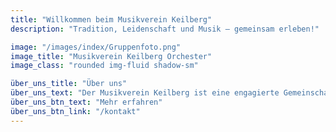 ```yaml
---
title: "Willkommen beim Musikverein Keilberg"
description: "Tradition, Leidenschaft und Musik – gemeinsam erleben!"

image: "/images/index/Gruppenfoto.png"
image_title: "Musikverein Keilberg Orchester"
image_class: "rounded img-fluid shadow-sm"

über_uns_title: "Über uns"
über_uns_text: "Der Musikverein Keilberg ist eine engagierte Gemeinschaft von Musikerinnen und Musikern, die sich der Förderung und Erhaltung der Blasmusik widmet. Wir organisieren regelmäßig Konzerte, Veranstaltungen und bieten eine hochwertige musikalische Ausbildung für alle Altersgruppen."
über_uns_btn_text: "Mehr erfahren"
über_uns_btn_link: "/kontakt"
---
```

